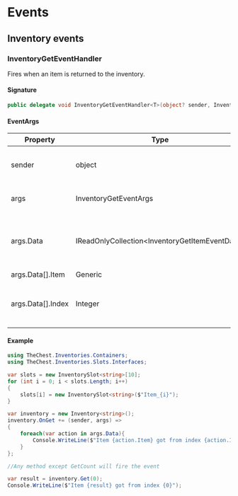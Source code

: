 # Events

## Inventory events

### InventoryGetEventHandler

Fires when an item is returned to the inventory.

#### Signature
```csharp
public delegate void InventoryGetEventHandler<T>(object? sender, InventoryGetEventArgs<T> e);
```

#### EventArgs

| Property                  | Type                                                  | Description                                        |
|---------------------------|-------------------------------------------------------|----------------------------------------------------|
| sender                    | object                                                | Inventory responsible for firing the event         |
| args                      | InventoryGetEventArgs                                 | Class that holds data of the event                 |
| args.Data                 | IReadOnlyCollection<InventoryGetItemEventData<T>>     | An array with all items and its respective indexes |
| args.Data[].Item          | Generic                                               | Found item                                         |
| args.Data[].Index         | Integer                                               | Index number where the `Item` was found            |

#### Example

```csharp
using TheChest.Inventories.Containers;
using TheChest.Inventories.Slots.Interfaces;

var slots = new InventorySlot<string>[10];
for (int i = 0; i < slots.Length; i++)
{
    slots[i] = new InventorySlot<string>($"Item_{i}");
}

var inventory = new Inventory<string>();
inventory.OnGet += (sender, args) =>
{
    foreach(var action in args.Data){
        Console.WriteLine($"Item {action.Item} got from index {action.Index}");
    }
};

//Any method except GetCount will fire the event

var result = inventory.Get(0);
Console.WriteLine($"Item {result} got from index {0}");
```